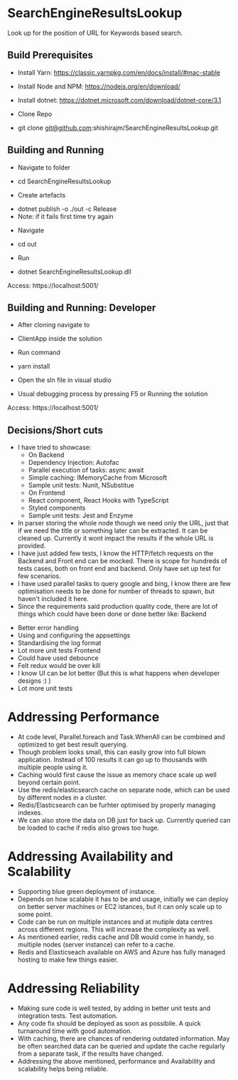 # SearchEngineResultsLookup
Look up for the position of URL for Keywords based search.

## Build Prerequisites
- Install Yarn: https://classic.yarnpkg.com/en/docs/install/#mac-stable
- Install Node and NPM: https://nodejs.org/en/download/
- Install dotnet: https://dotnet.microsoft.com/download/dotnet-core/3.1

- Clone Repo
 * git clone git@github.com:shishirajm/SearchEngineResultsLookup.git

## Building and Running

- Navigate to folder
 * cd SearchEngineResultsLookup
- Create artefacts
 * dotnet publish -o ./out -c Release
 * Note: if it fails first time try again
- Navigate
 * cd out
- Run
 * dotnet SearchEngineResultsLookup.dll

Access: https://localhost:5001/

## Building and Running: Developer
- After cloning navigate to
 * ClientApp inside the solution
- Run command
 * yarn install
- Open the sln file in visual studio
 * Usual debugging process by pressing F5 or Running the solution

Access: https://localhost:5001/

## Decisions/Short cuts
- I have tried to showcase:
  * On Backend
  * Dependency Injection: Autofac
  * Parallel execution of tasks: async await
  * Simple caching: IMemoryCache from Microsoft
  * Sample unit tests: Nunit, NSubstitue
  * On Frontend
  * React component, React Hooks with TypeScript
  * Styled components
  * Sample unit tests: Jest and Enzyme
- In parser storing the whole node though we need only the URL, just that if we need the title or something later can be extracted. It can be cleaned up. Currently it wont impact the results if the whole URL is provided.
- I have just added few tests, I know the HTTP/fetch requests on the Backend and Front end can be mocked. There is scope for hundreds of tests cases, both on front end and backend. Only have set up test for few scenarios.
- I have used parallel tasks to query google and bing, I know there are few optimisation needs to be done for number of threads to spawn, but haven't included it here.
- Since the requirements said production quality code, there are lot of things which could have been done or done better like:
  Backend
 * Better error handling
 * Using and configuring the appsettings
 * Standardising the log format
 * Lot more unit tests
  Frontend
 * Could have used debounce
 * Felt redux would be over kill
 * I know UI can be lot better (But this is what happens when developer designs :) )
 * Lot more unit tests
 
 # Addressing Performance
 - At code level, Parallel.foreach and Task.WhenAll can be combined and optimized to get best result querying.
 - Though problem looks small, this can easily grow into full blown application. Instead of 100 results it can go up to thousands with multiple people using it.
 - Caching would first cause the issue as memory chace scale up well beyond certain point. 
 - Use the redis/elasticsearch cache on separate node, which can be used by different nodes in a cluster.
 - Redis/Elasticsearch can be furhter optimised by properly managing indexes.
 - We can also store the data on DB just for back up. Currently queried can be loaded to cache if redis also grows too huge.
 
 # Addressing Availability and Scalability
 - Supporting blue green deployment of instance.
 - Depends on how scalable it has to be and usage, initially we can deploy on better server machines or EC2 istances, but it can only scale up to some point.
 - Code can be run on multiple instances and at mutiple data centres across different regions. This will increase the complexity as well.
 - As mentioned earlier, redis cache and DB would come in handy, so multiple nodes (server instance) can refer to a cache.
 - Redis and Elasticseach available on AWS and Azure has fully managed hosting to make few things easier.
 
 # Addressing Reliability
 - Making sure code is well tested, by adding in better unit tests and integration tests. Test automation.
 - Any code fix should be deployed as soon as possibile. A quick turnaround time with good automation.
 - With caching, there are chances of rendering outdated information. May be often searched data can be queried and update the cache regularly from a separate task, if the results have changed.
 - Addressing the above mentioned, performance and Availability and scalability helps being reliable.
 

